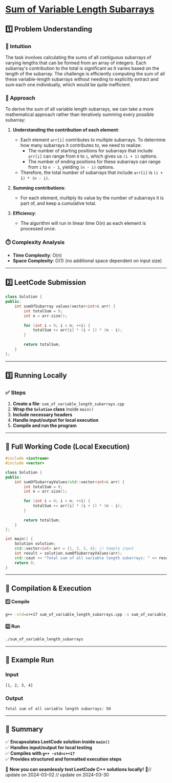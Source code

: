 # **[Sum of Variable Length Subarrays](https://leetcode.com/problems/sum-of-variable-length-subarrays/description/)**  

## **1️⃣ Problem Understanding**  
### **📌 Intuition**  
The task involves calculating the sums of all contiguous subarrays of varying lengths that can be formed from an array of integers. Each subarray's contribution to the total is significant as it varies based on the length of the subarray. The challenge is efficiently computing the sum of all these variable-length subarrays without needing to explicitly extract and sum each one individually, which would be quite inefficient.

### **🚀 Approach**  
To derive the sum of all variable length subarrays, we can take a more mathematical approach rather than iteratively summing every possible subarray:

1. **Understanding the contribution of each element**:
   - Each element `arr[i]` contributes to multiple subarrays. To determine how many subarrays it contributes to, we need to realize:
     - The number of starting positions for subarrays that include `arr[i]` can range from `0` to `i`, which gives us `(i + 1)` options.
     - The number of ending positions for these subarrays can range from `i` to `n - 1`, yielding `(n - i)` options.
   - Therefore, the total number of subarrays that include `arr[i]` is `(i + 1) * (n - i)`.

2. **Summing contributions**:
   - For each element, multiply its value by the number of subarrays it is part of, and keep a cumulative total.

3. **Efficiency**:
   - The algorithm will run in linear time O(n) as each element is processed once.

### **⏱️ Complexity Analysis**  
- **Time Complexity**: O(n)  
- **Space Complexity**: O(1) (no additional space dependent on input size)

---  

## **2️⃣ LeetCode Submission**  
```cpp
class Solution {
public:
    int sumOfSubarray values(vector<int>& arr) {
        int totalSum = 0;
        int n = arr.size();
        
        for (int i = 0; i < n; ++i) {
            totalSum += arr[i] * (i + 1) * (n - i);
        }
        
        return totalSum;
    }
};
```  

---  

## **3️⃣ Running Locally**  
### **✅ Steps**  
1. **Create a file**: `sum_of_variable_length_subarrays.cpp`  
2. **Wrap the `Solution` class** inside `main()`  
3. **Include necessary headers**  
4. **Handle input/output for local execution**  
5. **Compile and run the program**  

---  

## **📝 Full Working Code (Local Execution)**  
```cpp
#include <iostream>
#include <vector>

class Solution {
public:
    int sumOfSubarrayValues(std::vector<int>& arr) {
        int totalSum = 0;
        int n = arr.size();
        
        for (int i = 0; i < n; ++i) {
            totalSum += arr[i] * (i + 1) * (n - i);
        }
        
        return totalSum;
    }
};

int main() {
    Solution solution;
    std::vector<int> arr = {1, 2, 3, 4}; // Sample input
    int result = solution.sumOfSubarrayValues(arr);
    std::cout << "Total sum of all variable length subarrays: " << result << std::endl; // Expected Output: 50
    return 0;
}
```  

---  

## **🔧 Compilation & Execution**  
#### **1️⃣ Compile**  
```bash
g++ -std=c++17 sum_of_variable_length_subarrays.cpp -o sum_of_variable_length_subarrays
```  

#### **2️⃣ Run**  
```bash
./sum_of_variable_length_subarrays
```  

---  

## **🎯 Example Run**  
### **Input**  
```
[1, 2, 3, 4]
```  
### **Output**  
```
Total sum of all variable length subarrays: 50
```  

---  

## **📌 Summary**  
✅ **Encapsulates LeetCode solution inside `main()`**  
✅ **Handles input/output for local testing**  
✅ **Compiles with `g++ -std=c++17`**  
✅ **Provides structured and formatted execution steps**  

🚀 **Now you can seamlessly test LeetCode C++ solutions locally!** 🚀// update on 2024-03-02
// update on 2024-03-30

